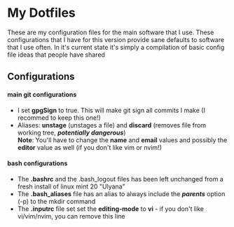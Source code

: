 # My Dotfiles

These are my configuration files for the main software that I use.
These configurations that I have for this version provide sane defaults to software that I use often. 
In it's current state it's simply a compilation of basic config file ideas that people have shared

## Configurations
#### main git configurations

* I set **gpgSign** to true. This will make git sign all commits I make (I recommed to keep this one!)
* Aliases: **unstage** (unstages a file) and **discard** (removes file from working tree, **_potentially dangerous_**)  
**Note**: You'll have to change the **name** and **email** values and possibly the **editor** value as well (if you don't like vim or nvim!)

#### bash configurations

* The **.bashrc** and the .bash_logout files has been left unchanged from a fresh install of linux mint 20 "Ulyana"
* The **.bash_aliases** file has an alias to always include the **_parents_** option (-p) to the mkdir command
* The **.inputrc** file set set the **editing-mode** to **vi** - if you don't like vi/vim/nvim, you can remove this line

